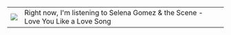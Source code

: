 
<table><tr>
<td valign="center"><img src="https:&#x2F;&#x2F;lastfm.freetls.fastly.net&#x2F;i&#x2F;u&#x2F;64s&#x2F;6bd48f6b206bf6bed59622b81a53f6bf.png"> </img>  </td>
<td valign="center">Right now, I&#39;m listening to  Selena Gomez &amp; the Scene - Love You Like a Love Song</td>
</tr></table>